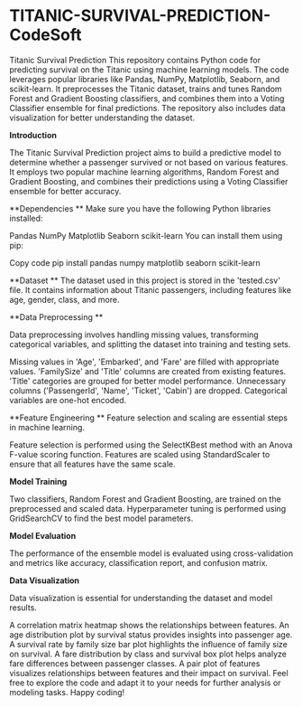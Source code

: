 # TITANIC-SURVIVAL-PREDICTION-CodeSoft
Titanic Survival Prediction
This repository contains Python code for predicting survival on the Titanic using machine learning models. The code leverages popular libraries like Pandas, NumPy, Matplotlib, Seaborn, and scikit-learn. It preprocesses the Titanic dataset, trains and tunes Random Forest and Gradient Boosting classifiers, and combines them into a Voting Classifier ensemble for final predictions. The repository also includes data visualization for better understanding the dataset.


**Introduction**

The Titanic Survival Prediction project aims to build a predictive model to determine whether a passenger survived or not based on various features. It employs two popular machine learning algorithms, Random Forest and Gradient Boosting, and combines their predictions using a Voting Classifier ensemble for better accuracy.

**Dependencies **
Make sure you have the following Python libraries installed:

Pandas
NumPy
Matplotlib
Seaborn
scikit-learn
You can install them using pip:

Copy code
pip install pandas numpy matplotlib seaborn scikit-learn

**Dataset **
The dataset used in this project is stored in the 'tested.csv' file. It contains information about Titanic passengers, including features like age, gender, class, and more.

**Data Preprocessing **

Data preprocessing involves handling missing values, transforming categorical variables, and splitting the dataset into training and testing sets.

Missing values in 'Age', 'Embarked', and 'Fare' are filled with appropriate values.
'FamilySize' and 'Title' columns are created from existing features.
'Title' categories are grouped for better model performance.
Unnecessary columns ('PassengerId', 'Name', 'Ticket', 'Cabin') are dropped.
Categorical variables are one-hot encoded.

**Feature Engineering 
**
Feature selection and scaling are essential steps in machine learning.

Feature selection is performed using the SelectKBest method with an Anova F-value scoring function.
Features are scaled using StandardScaler to ensure that all features have the same scale.

**Model Training**

Two classifiers, Random Forest and Gradient Boosting, are trained on the preprocessed and scaled data. Hyperparameter tuning is performed using GridSearchCV to find the best model parameters.

**Model Evaluation**

The performance of the ensemble model is evaluated using cross-validation and metrics like accuracy, classification report, and confusion matrix.

**Data Visualization**

Data visualization is essential for understanding the dataset and model results.

A correlation matrix heatmap shows the relationships between features.
An age distribution plot by survival status provides insights into passenger age.
A survival rate by family size bar plot highlights the influence of family size on survival.
A fare distribution by class and survival box plot helps analyze fare differences between passenger classes.
A pair plot of features visualizes relationships between features and their impact on survival.
Feel free to explore the code and adapt it to your needs for further analysis or modeling tasks. Happy coding!
